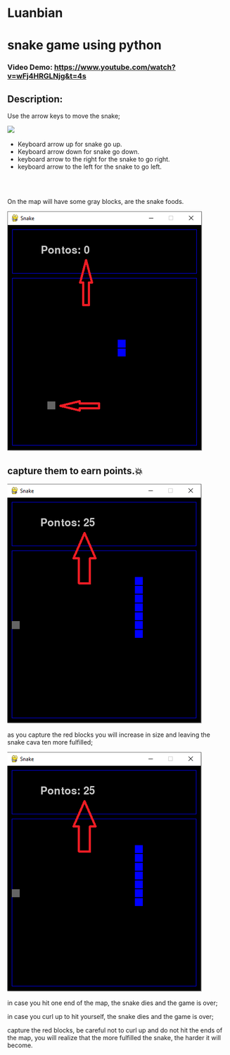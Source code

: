# Luanbian
# snake game using python
### Video Demo: https://www.youtube.com/watch?v=wFj4HRGLNjg&t=4s
## Description:

Use the arrow keys to move the snake;

<img src="https://static.thenounproject.com/png/335640-200.png"/>

* Keyboard arrow up for snake go up.
* Keyboard arrow down for snake go down.
* keyboard arrow to the right for the snake to go right.
* keyboard arrow to the left for the snake to go left.
<br>

</br>

On the map will have some gray blocks, are the snake foods.


<img src="https://github.com/Luanbian/project/blob/main/harvard/nivel%201.png"/>

## capture them to earn points.💥

<img src="https://github.com/Luanbian/project/blob/main/harvard/nivel%202.png"/>

as you capture the red blocks you will increase in size and leaving the snake cava ten more fulfilled;

<img src="https://github.com/Luanbian/project/blob/main/harvard/nivel%202.png"/>

in case you hit one end of the map, the snake dies and the game is over;

in case you curl up to hit yourself, the snake dies and the game is over;

capture the red blocks, be careful not to curl up and do not hit the ends of the map, you will realize that the more fulfilled the snake, the harder it will become.


